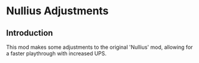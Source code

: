 # Nullius Adjustments

## Introduction

This mod makes some adjustments to the original 'Nullius' mod, allowing for a faster playthrough with increased UPS.
